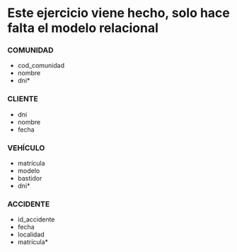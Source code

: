 # Este ejercicio viene hecho, solo hace falta el modelo relacional

### COMUNIDAD
- cod_comunidad
- nombre
- dni*

### CLIENTE
- dni
- nombre
- fecha

### VEHÍCULO
- matrícula
- modelo
- bastidor
- dni*

### ACCIDENTE
- id_accidente
- fecha
- localidad
- matrícula*